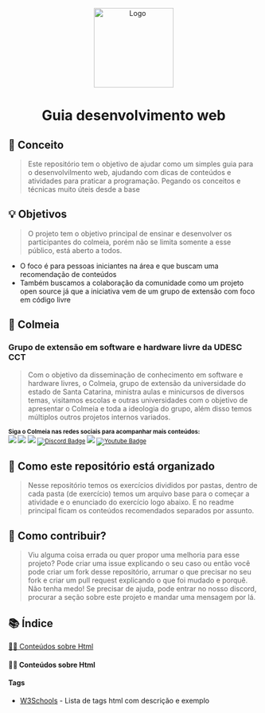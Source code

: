 <p align="center">
    <img src="https://avatars.githubusercontent.com/u/54866625?s=400&u=184d63b6c7ecc161f9ebbad8f6e7b32b2e600253&v=4" alt="Logo" width="160" height="160">
  </a>
  <h1 align="center">Guia desenvolvimento web</h1>
</p>

## 🎯 Conceito

> Este repositório tem o objetivo de ajudar como um simples guia para o desenvolvilmento web, ajudando com dicas de conteúdos e atividades para praticar a programação. Pegando os conceitos e técnicas muito úteis desde a base
## 💡 Objetivos

> O projeto tem o objetivo principal de ensinar e desenvolver os participantes do colmeia, porém não se limita somente a esse público, está aberto a todos.
- O foco é para pessoas iniciantes na área e que buscam uma recomendação de conteúdos
- Também buscamos a colaboração da comunidade como um projeto open source já que a iniciativa vem de um grupo de extensão com foco em código livre 
## 🐝 Colmeia
### Grupo de extensão em software e hardware livre da UDESC CCT
> Com o objetivo da disseminação de conhecimento em software e hardware livres, o Colmeia, grupo de extensão da universidade do estado de Santa Catarina, ministra aulas e minicursos de diversos temas, visitamos escolas e outras universidades com o objetivo de apresentar o Colmeia e toda a ideologia do grupo, além disso temos múltiplos outros projetos internos variados.

<sub> <strong>Siga o Colmeia nas redes sociais para acompanhar mais conteúdos: </strong> <br>
[<img src = "https://img.shields.io/badge/GitHub-100000?style=for-the-badge&logo=github&logoColor=white">](https://github.com/ColmeiaUDESC)
[<img src = "https://img.shields.io/badge/Facebook-1877F2?style=for-the-badge&logo=facebook&logoColor=white">](https://www.facebook.com/colmeiaudesc/)
[<img src="https://img.shields.io/badge/linkedin-%230077B5.svg?&style=for-the-badge&logo=linkedin&logoColor=white" />](https://www.linkedin.com/company/colmeiaudesc)
[![Discord Badge](https://img.shields.io/badge/Discord-5865F2?style=for-the-badge&logo=discord&logoColor=white)](https://discord.gg/yZZsV4xABZ)
[<img src = "https://img.shields.io/badge/instagram-%23E4405F.svg?&style=for-the-badge&logo=instagram&logoColor=white">](https://www.instagram.com/colmeiaudesc/)
[![Youtube Badge](https://img.shields.io/badge/YouTube-FF0000?style=for-the-badge&logo=youtube&logoColor=white)](https://www.youtube.com/channel/UC51KrWL94AfGxI_4l_E7uzA)
</sub>

## 💭 Como este repositório está organizado
> Nesse repositório temos os exercícios divididos por pastas, dentro de cada pasta (de exercício) temos um arquivo base para o começar a atividade e o enunciado do exercício logo abaixo. E no readme principal ficam os conteúdos recomendados separados por assunto.
## 🤝 Como contribuir?
> Viu alguma coisa errada ou quer propor uma melhoria para esse projeto? Pode criar uma issue explicando o seu caso ou então você pode criar um fork desse repositório, arrumar o que precisar no seu fork e criar um pull request explicando o que foi mudado e porquê.
> Não tenha medo! Se precisar de ajuda, pode entrar no nosso discord, procurar a seção sobre este projeto e mandar uma mensagem por lá.

## 📚 Índice
[👨‍🏫 Conteúdos sobre Html](#-conteudo-sobre-html) <br>

#### 👨‍🏫 Conteúdos sobre Html
#### Tags 
- [W3Schools](https://www.w3schools.com/tags/) - Lista de tags html com descrição e exemplo
